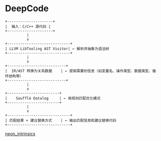 # DeepCode
```
+---------------------+
|  输入：C/C++ 源代码 |
+---------------------+
          |
          v
+-----------------------------+
| LLVM LibTooling AST Visitor| ← 解析并抽象为语法树
+-----------------------------+
          |
          v
+---------------------------+
|  IR/AST 转换为关系数据    | ← 提取需要的信息（如变量名、操作类型、数据类型、循环结构等）
+---------------------------+
          |
          v
+------------------------+
|    Soufflé Datalog     | ← 用规则匹配优化模式
+------------------------+
          |
          v
+-----------------------------+
| 匹配结果 + 建议替换方式    | ← 输出匹配信息和建议替换代码
+-----------------------------+
```
[neon_intrinsics](https://arm-software.github.io/acle/neon_intrinsics/advsimd.html)
